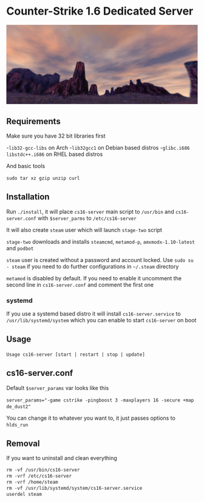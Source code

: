 # Counter-Strike 1.6 Dedicated Server

![screenshot](screenshot.jpg)

## Requirements

Make sure you have 32 bit libraries first

-```lib32-gcc-libs``` on Arch
-```lib32gcc1``` on Debian based distros
-```glibc.i686 libstdc++.i686``` on RHEL based distros

And basic tools

```sudo tar xz gzip unzip curl```

## Installation

Run ```./install```, it will place ```cs16-server``` main script to ```/usr/bin``` and ```cs16-server.conf``` with ```$server_parms``` to ```/etc/cs16-server```

It will also create ```steam``` user which will launch ```stage-two``` script

```stage-two``` downloads and installs ```steamcmd```, ```metamod-p```, ```amxmodx-1.10-latest``` and ```podbot```

```steam``` user is created without a password and account locked. Use ```sudo su - steam``` if you need to do further configurations in ```~/.steam``` directory

```metamod``` is disabled by default. If you need to enable it uncomment the second line in ```cs16-server.conf``` and comment the first one

### systemd

If you use a systemd based distro it will install ```cs16-server.service``` to ```/usr/lib/systemd/system``` which you can enable to start ```cs16-server``` on boot

## Usage

```Usage cs16-server [start | restart | stop | update]```

## cs16-server.conf

Default ```$server_params``` var looks like this

```server_params="-game cstrike -pingboost 3 -maxplayers 16 -secure +map de_dust2"```

You can change it to whatever you want to, it just passes options to ```hlds_run```

## Removal

If you want to uninstall and clean everything

```
rm -vf /usr/bin/cs16-server
rm -vrf /etc/cs16-server
rm -vrf /home/steam
rm -vf /usr/lib/systemd/system/cs16-server.service
userdel steam
```
